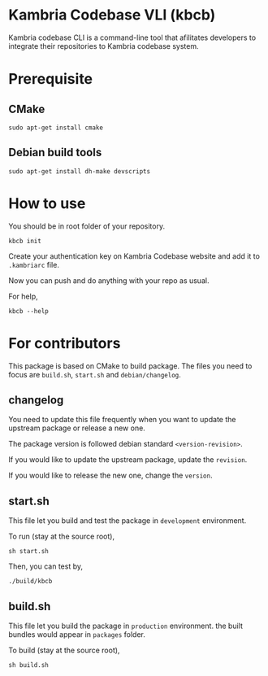 # Kambria Codebase VLI (kbcb)

Kambria codebase CLI is a command-line tool that afilitates developers to integrate their repositories to Kambria codebase system.

# Prerequisite

## CMake

```
sudo apt-get install cmake
```

## Debian build tools

```
sudo apt-get install dh-make devscripts
```

# How to use

You should be in root folder of your repository.

```
kbcb init
```

Create your authentication key on Kambria Codebase website and add it to `.kambriarc` file.

Now you can push and do anything with your repo as usual.

For help,

```
kbcb --help
```

# For contributors

This package is based on CMake to build package. The files you need to focus are `build.sh`, `start.sh` and `debian/changelog`.

## changelog

You need to update this file frequently when you want to update the upstream package or release a new one.

The package version is followed debian standard `<version-revision>`.

If you would like to update the upstream package, update the `revision`.

If you would like to release the new one, change the `version`.

## start.sh

This file let you build and test the package in `development` environment.

To run (stay at the source root),

```
sh start.sh
```

Then, you can test by,

```
./build/kbcb
```

## build.sh

This file let you build the package in `production` environment. the built bundles would appear in `packages` folder.

To build (stay at the source root),

```
sh build.sh
```
